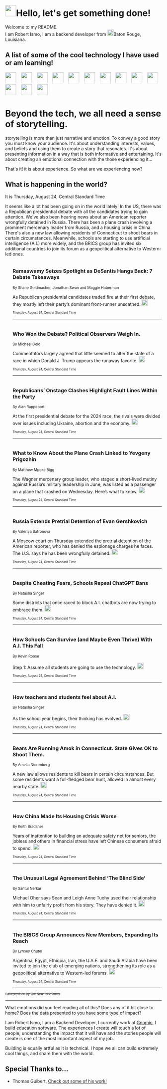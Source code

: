 <h1><img src="https://emojis.slackmojis.com/emojis/images/1643514375/3493/hot-coffee.gif?1643514375" width="35"/>Hello, let's get something done!</h1>

<p>Welcome to my README.<br/>
I am Robert Ismo, I am a backend developer from <img src="https://emojis.slackmojis.com/emojis/images/1638395689/50435/moulin_rouge.png?1638395689" width="20"/>Baton Rouge, Louisiana.</p>
<h2>A list of some of the cool technology I have used or am learning!</h2>
<p>
<img src="https://emojis.slackmojis.com/emojis/images/1643516091/21142/meow_bongotap.gif?1643516091" width="35" alt="">
<img src="https://img.shields.io/badge/Favorite%20Frontend%20Framework-SvelteKit-f83903" alt="">
<img src="https://img.shields.io/badge/Second%20Favorite-Vue-40b581" alt="">
<img src="https://img.shields.io/badge/Most%20Used%20Runtime-Nodejs-78b061" alt="">
<img src="https://emojis.slackmojis.com/emojis/images/1643517416/34482/fire.gif?1643517416" width="35" alt="">
<img src="https://img.shields.io/badge/Javascript%20But%20Better-Typescript-0078ca" alt="">
<img src="https://img.shields.io/badge/Favorite%20Language-Elixir-3e244d" alt="">
<img src="https://img.shields.io/badge/Containerize%20Everything-Docker-6ac9ef" alt="">
<img src="https://emojis.slackmojis.com/emojis/images/1643514596/5999/meow_party.gif?1643514596" width="35" alt="">
<img src="https://img.shields.io/badge/API%20Love%20Language-Graphql-de32a5" alt="">
<img src="https://img.shields.io/badge/Our%20Favorite%20Version%20Controller-Git-e94f33" alt="">
<img src="https://img.shields.io/badge/Favorite%20Database-Redis-d42d1d" alt="">
<img src="https://emojis.slackmojis.com/emojis/images/1643514559/5584/deployparrot.gif?1643514559" width="35" alt="">
<img src="https://img.shields.io/badge/Container%20Interstate-RabbitMQ-f66200" alt="">
<img src="https://img.shields.io/badge/Gotta%20Learn-Kubernetes-316adf" alt="">
<img src="https://img.shields.io/badge/Really%20Mature%20Now-WASM-654fef" alt="">
<img src="https://emojis.slackmojis.com/emojis/images/1666642497/61942/dance_vibe.gif?1666642497" width="35" alt="">
<img src="https://img.shields.io/badge/For%20My%20M1-ARM64-657d96" alt="">
<img src="https://img.shields.io/badge/Loving%20This%20So%20Much-TailwindCSS-17bcb5" alt="">
<img src="https://img.shields.io/badge/Cool%20Build%20Tool-Vite-f9cb24" alt="">
<img src="https://emojis.slackmojis.com/emojis/images/1669231376/62819/working-on-it.gif?1669231376" width="35" alt="">
<img src="https://img.shields.io/badge/Fun%20and%20Easy%20Database-MongoDB-5f8c49" alt="">
<img src="https://img.shields.io/badge/JS%20Life%20Support-NPM-c73737" alt="">
<img src="https://img.shields.io/badge/I%20Liked%20It-DynamoDB-0073b9" alt="">
<img src="https://emojis.slackmojis.com/emojis/images/1643514045/46/question.gif?1643514045" width="35" alt="">
<img src="https://img.shields.io/badge/cool-React-60d6f9" alt="">
<img src="https://img.shields.io/badge/Future%20Big%20Project-Lambda-f37e00" alt="">
<img src="https://img.shields.io/badge/NPM%20But%20Better-PNPM-f1aa07" alt="">
<img src="https://emojis.slackmojis.com/emojis/images/1643514943/9662/fbwow.gif?1643514943" width="35" alt="">
<img src="https://img.shields.io/badge/First%20Language-C-662079" alt="">
<img src="https://img.shields.io/badge/Where%20I%20Deploy%20Frontend-Vercel-000000" alt="">
<img src="https://img.shields.io/badge/Who%20Does%20not%20Want%20an%20App-Swift-f9492a" alt="">
<img src="https://emojis.slackmojis.com/emojis/images/1643514058/151/javascript.png?1643514058" width="35" alt="">
<img src="https://img.shields.io/badge/cool-Python-fbd542" alt="">
<img src="https://img.shields.io/badge/Favorite%20Something-Stripe-656cdc" alt="">
<img src="https://img.shields.io/badge/Of%20Course-HTML5-ed6327" alt="">
<img src="https://emojis.slackmojis.com/emojis/images/1660415405/60731/bomb.gif?1660415405" width="35" alt="">
<img src="https://img.shields.io/badge/hate-CSS-2964ec" alt="">
<img src="https://img.shields.io/badge/Learning-CircleCI-141215" alt="">
<img src="https://img.shields.io/badge/Learning-Rust-fbbb3b" alt="">
<img src="https://emojis.slackmojis.com/emojis/images/1660415397/60712/writing-hand.gif?1660415397" width="35" alt="">
<img src="https://img.shields.io/badge/Dev%20Browser%20of%20Choice-Firefox-cc4e26" alt="">
<img src="https://img.shields.io/badge/Recoverying%20From%20Windows-UNIX-1781e3" alt="">
<img src="https://img.shields.io/badge/LOVE-LogSeq-90c1c2" alt="">
<img src="https://emojis.slackmojis.com/emojis/images/1643514066/223/kirby.gif?1643514066" width="35" alt="">
<img src="https://img.shields.io/badge/Daily%20Driver-MacOS-e6e6e8" alt="">
<img src="https://img.shields.io/badge/Git%20Server-Github-000000" alt="">
<img src="https://img.shields.io/badge/enjoyable-EC2-f17428" alt="">
<img src="https://emojis.slackmojis.com/emojis/images/1643514239/2069/excited.gif?1643514239" width="35" alt="">
</p>
<h1>Beyond the tech, we all need a sense of storytelling.</h1>
<p>storytelling is more than just narrative and emotion. To convey a good story you must know your audience. It's about understanding interests, values, and beliefs and using them to create a story that resonates. It's about presenting information in a way that is both informative and entertaining. It's about creating an emotional connection with the those experiencing it...</p>
<p>That's it! it is about experience. So what are we experiencing now?</p>
<h2>What is happening in the world?</h2>
<p>It is Thursday, August 24, Central Standard Time</p>
<p>
It seems like a lot has been going on in the world lately! In the US, there was a Republican presidential debate with all the candidates trying to gain attention. We&#39;ve also been hearing news about an American reporter wrongfully detained in Russia. There has been a plane crash involving a prominent mercenary leader from Russia, and a housing crisis in China. There&#39;s also a new law allowing residents of Connecticut to shoot bears in certain circumstances. Meanwhile, schools are starting to use artificial intelligence (A.I.) more widely, and the BRICS group has invited six additional countries to join its forum as a geopolitical alternative to Western-led ones.</p>
<ol>
<img src="https://img.shields.io/badge/-us-blue" alt="">
<h3>Ramaswamy Seizes Spotlight as DeSantis Hangs Back: 7 Debate Takeaways</h3>
<sub>By Shane Goldmacher, Jonathan Swan and Maggie Haberman</sub>
<p>As Republican presidential candidates traded fire at their first debate, they mostly left their party’s dominant front-runner unscathed.  <a href="https://nyti.ms/3YMUwLX"><img src="https://developer.nytimes.com/files/poweredby_nytimes_30b.png?v=1583354208352" height="20"></a></p>
<sub><sub>Thursday, August 24, Central Standard Time</sub></sub>
<hr/>
<img src="https://img.shields.io/badge/-us-blue" alt="">
<h3>Who Won the Debate? Political Observers Weigh In.</h3>
<sub>By Michael Gold</sub>
<p>Commentators largely agreed that little seemed to alter the state of a race in which Donald J. Trump appears the runaway favorite.  <a href="https://nyti.ms/3PaISrl"><img src="https://developer.nytimes.com/files/poweredby_nytimes_30b.png?v=1583354208352" height="20"></a></p>
<sub><sub>Thursday, August 24, Central Standard Time</sub></sub>
<hr/>
<img src="https://img.shields.io/badge/-us-blue" alt="">
<h3>Republicans’ Onstage Clashes Highlight Fault Lines Within the Party</h3>
<sub>By Alan Rappeport</sub>
<p>At the first presidential debate for the 2024 race, the rivals were divided over issues including Ukraine, abortion and the economy.  <a href="https://nyti.ms/47EhBVn"><img src="https://developer.nytimes.com/files/poweredby_nytimes_30b.png?v=1583354208352" height="20"></a></p>
<sub><sub>Thursday, August 24, Central Standard Time</sub></sub>
<hr/>
<img src="https://img.shields.io/badge/-world-blue" alt="">
<h3>What to Know About the Plane Crash Linked to Yevgeny Prigozhin</h3>
<sub>By Matthew Mpoke Bigg</sub>
<p>The Wagner mercenary group leader, who staged a short-lived mutiny against Russia’s military leadership in June, was listed as a passenger on a plane that crashed on Wednesday. Here’s what to know.  <a href="https://nyti.ms/45juP8v"><img src="https://developer.nytimes.com/files/poweredby_nytimes_30b.png?v=1583354208352" height="20"></a></p>
<sub><sub>Thursday, August 24, Central Standard Time</sub></sub>
<hr/>
<img src="https://img.shields.io/badge/-world-blue" alt="">
<h3>Russia Extends Pretrial Detention of Evan Gershkovich</h3>
<sub>By Valeriya Safronova</sub>
<p>A Moscow court on Thursday extended the pretrial detention of the American reporter, who has denied the espionage charges he faces. The U.S. says he has been wrongfully detained.  <a href="https://nyti.ms/3KURCiJ"><img src="https://developer.nytimes.com/files/poweredby_nytimes_30b.png?v=1583354208352" height="20"></a></p>
<sub><sub>Thursday, August 24, Central Standard Time</sub></sub>
<hr/>
<img src="https://img.shields.io/badge/-business-blue" alt="">
<h3>Despite Cheating Fears, Schools Repeal ChatGPT Bans</h3>
<sub>By Natasha Singer</sub>
<p>Some districts that once raced to block A.I. chatbots are now trying to embrace them.  <a href="https://nyti.ms/3YNmffC"><img src="https://developer.nytimes.com/files/poweredby_nytimes_30b.png?v=1583354208352" height="20"></a></p>
<sub><sub>Thursday, August 24, Central Standard Time</sub></sub>
<hr/>
<img src="https://img.shields.io/badge/-technology-blue" alt="">
<h3>How Schools Can Survive (and Maybe Even Thrive) With A.I. This Fall</h3>
<sub>By Kevin Roose</sub>
<p>Step 1: Assume all students are going to use the technology.  <a href="https://nyti.ms/3KUqEaG"><img src="https://developer.nytimes.com/files/poweredby_nytimes_30b.png?v=1583354208352" height="20"></a></p>
<sub><sub>Thursday, August 24, Central Standard Time</sub></sub>
<hr/>
<img src="https://img.shields.io/badge/-technology-blue" alt="">
<h3>How teachers and students feel about A.I.</h3>
<sub>By Natasha Singer</sub>
<p>As the school year begins, their thinking has evolved.  <a href="https://nyti.ms/47MdVB2"><img src="https://developer.nytimes.com/files/poweredby_nytimes_30b.png?v=1583354208352" height="20"></a></p>
<sub><sub>Thursday, August 24, Central Standard Time</sub></sub>
<hr/>
<img src="https://img.shields.io/badge/-nyregion-blue" alt="">
<h3>Bears Are Running Amok in Connecticut. State Gives OK to Shoot Them.</h3>
<sub>By Amelia Nierenberg</sub>
<p>A new law allows residents to kill bears in certain circumstances. But some residents want a full-fledged bear hunt, allowed in almost every nearby state.  <a href="https://nyti.ms/3QV1HzR"><img src="https://developer.nytimes.com/files/poweredby_nytimes_30b.png?v=1583354208352" height="20"></a></p>
<sub><sub>Thursday, August 24, Central Standard Time</sub></sub>
<hr/>
<img src="https://img.shields.io/badge/-business-blue" alt="">
<h3>How China Made Its Housing Crisis Worse</h3>
<sub>By Keith Bradsher</sub>
<p>Years of inattention to building an adequate safety net for seniors, the jobless and others in financial stress have left Chinese consumers afraid to spend.  <a href="https://nyti.ms/47MdB5i"><img src="https://developer.nytimes.com/files/poweredby_nytimes_30b.png?v=1583354208352" height="20"></a></p>
<sub><sub>Thursday, August 24, Central Standard Time</sub></sub>
<hr/>
<img src="https://img.shields.io/badge/-sports-blue" alt="">
<h3>The Unusual Legal Agreement Behind ‘The Blind Side’</h3>
<sub>By Santul Nerkar</sub>
<p>Michael Oher says Sean and Leigh Anne Tuohy used their relationship with him to unfairly profit from his story. They have denied it.  <a href="https://nyti.ms/47I3vlM"><img src="https://developer.nytimes.com/files/poweredby_nytimes_30b.png?v=1583354208352" height="20"></a></p>
<sub><sub>Thursday, August 24, Central Standard Time</sub></sub>
<hr/>
<img src="https://img.shields.io/badge/-world-blue" alt="">
<h3>The BRICS Group Announces New Members, Expanding Its Reach</h3>
<sub>By Lynsey Chutel</sub>
<p>Argentina, Egypt, Ethiopia, Iran, the U.A.E. and Saudi Arabia have been invited to join the club of emerging nations, strengthening its role as a geopolitical alternative to Western-led forums.  <a href="https://nyti.ms/3QNL1KH"><img src="https://developer.nytimes.com/files/poweredby_nytimes_30b.png?v=1583354208352" height="20"></a></p>
<sub><sub>Thursday, August 24, Central Standard Time</sub></sub>
<hr/>
</ol>
<a href="https://developer.nytimes.com"><sub><sub>Data provided by The New York Times</sub></sub></a>
<hr/>
<p>What emotions did you feel reading all of this? Does any of it hit close to home? Does the data presented to you have some type of impact?</p>
<p>I am Robert Ismo, I am a Backend Developer, I currently work at <a href="https://gnomic.education/">Gnomic</a>, I build education software. The experiences I create will touch a lot of people; understanding the impact that it will have and the stories people will create is one of the most important aspect of my job.</p>
<p>Building is equally artful as it is technical. I hope we all can build extremely cool things, and share them with the world.</p>
<h2>Special Thanks to...</h2>
<ul>
<li>Thomas Guibert, <a href="https://github.com/thmsgbrt/thmsgbrt">Check out some of his work!</a></li>
</ul>